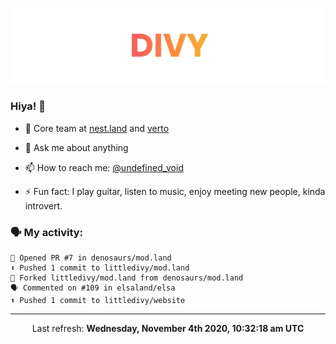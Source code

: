 
![](https://github.com/divy-work/divy-work/raw/master/assets/divy.png)

### Hiya! 👋

- 🔭 Core team at [nest.land](https://github.com/nestdotland/nest.land) and [verto](https://github.com/useverto/verto)

- 💬 Ask me about anything

- 📫 How to reach me: [@undefined_void](https://instagram.com/divy.exe)

- ⚡ Fun fact: I play guitar, listen to music, enjoy meeting new people, kinda introvert.

### 🗣 My activity:

```
💪 Opened PR #7 in denosaurs/mod.land
⬆️ Pushed 1 commit to littledivy/mod.land
🍴 Forked littledivy/mod.land from denosaurs/mod.land
🗣 Commented on #109 in elsaland/elsa
⬆️ Pushed 1 commit to littledivy/website
```

------------
<p align="center">Last refresh: <b>Wednesday, November 4th 2020, 10:32:18 am UTC</b></p>
